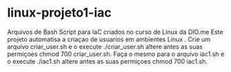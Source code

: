 # linux-projeto1-iac
Arquivos de Bash Script para IaC criados no curso de Linux da DIO.me
Este projeto automatisa a criaçao de usuarios em ambientes Linux .
Crie um arquivo criar_user.sh e o execute ./criar_user.sh altere antes as suas permiçoes chmod 700 criar_user.sh.
Faça o mesmo para o arquivo iac1.sh e o execute ./iac1.sh altere antes as suas permiçoes chmod 700 iac1.sh.
